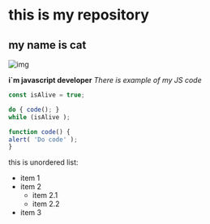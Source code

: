 # this is my repository

## my name is cat 

![img](https://www.google.com/url?sa=i&url=https%3A%2F%2Fru.felinegrimacescale.com%2F&psig=AOvVaw1o28K5-TTYpUpHg-ApGUHz&ust=1705943529765000&source=images&cd=vfe&opi=89978449&ved=0CBIQjRxqFwoTCODe-If97oMDFQAAAAAdAAAAABAD)

**i`m javascript developer**
*There is example of my JS code*

```javascript
const isAlive = true;

do { code(); } 
while (isAlive );

function code() { 
alert( 'Do code' );
}
```

this is unordered list:
* item 1
* item 2
  * item 2.1
  * item 2.2
* item 3
